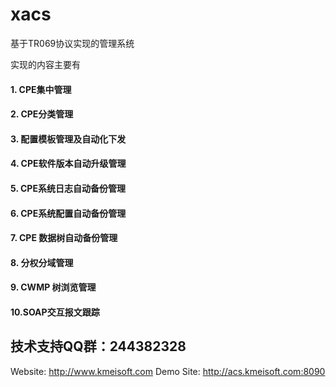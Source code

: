 # xacs
基于TR069协议实现的管理系统

实现的内容主要有
####  1. CPE集中管理
####  2. CPE分类管理
####  3. 配置模板管理及自动化下发
####  4. CPE软件版本自动升级管理
####  5. CPE系统日志自动备份管理
####  6. CPE系统配置自动备份管理
####  7. CPE 数据树自动备份管理
####  8. 分权分域管理
####  9. CWMP 树浏览管理
####  10.SOAP交互报文跟踪

## 技术支持QQ群：244382328

Website: http://www.kmeisoft.com
Demo Site:   http://acs.kmeisoft.com:8090
